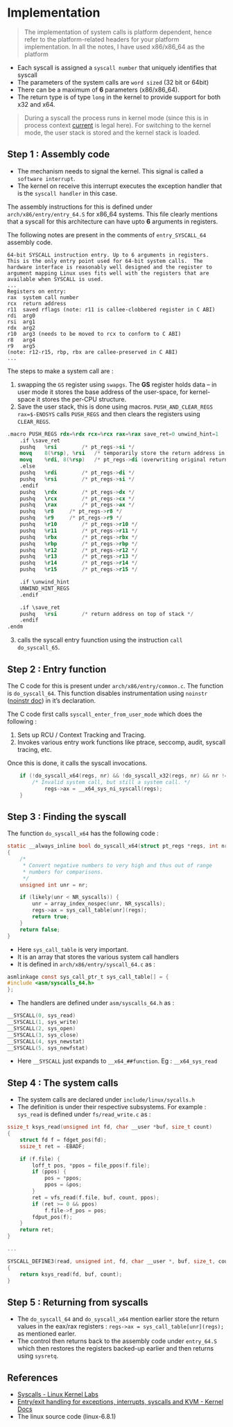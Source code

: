# Implementation

> The implementation of system calls is platform dependent, hence refer to the platform-related headers for your platform implementation. In all the notes, I have used x86/x86_64 as the platform

- Each syscall is assigned a `syscall number` that uniquely identifies that syscall
- The parameters of the system calls are `word sized` (32 bit or 64bit)
- There can be a maximum of **6** parameters (x86/x86_64).
- The return type is of type `long` in the kernel to provide support for both x32 and x64.

> During a syscall the process runs in kernel mode (since this is in process context [current](../../misc/current.md) is legal here). For switching to the kernel mode, the user stack is stored and the kernel stack is loaded.

## Step 1 : Assembly code

- The mechanism needs to signal the kernel. This signal is called a `software interrupt`.
- The kernel on receive this interrupt executes the exception handler that is the `syscall handler` in this case.

The assembly instructions for this is defined under `arch/x86/entry/entry_64.S` for x86_64 systems. This file clearly mentions that a syscall for this architecture can have upto **6** arguments in registers. 

The following notes are present in the comments of `entry_SYSCALL_64` assembly code.
```log
64-bit SYSCALL instruction entry. Up to 6 arguments in registers.
This is the only entry point used for 64-bit system calls.  The
hardware interface is reasonably well designed and the register to
argument mapping Linux uses fits well with the registers that are
available when SYSCALL is used.
... 
Registers on entry:
rax  system call number
rcx  return address
r11  saved rflags (note: r11 is callee-clobbered register in C ABI)
rdi  arg0
rsi  arg1
rdx  arg2
r10  arg3 (needs to be moved to rcx to conform to C ABI)
r8   arg4
r9   arg5
(note: r12-r15, rbp, rbx are callee-preserved in C ABI)
...
```

The steps to make a system call are :
1. swapping the `GS` register using `swapgs`. The **GS** register holds data – in user mode it stores the base address of the user-space, for kernel-space it stores the per-CPU structure.
2. Save the user stack, this is done using macros. `PUSH_AND_CLEAR_REGS rax=$-ENOSYS` calls `PUSH_REGS` and then clears the registers using `CLEAR_REGS`.
```nasm
.macro PUSH_REGS rdx=%rdx rcx=%rcx rax=%rax save_ret=0 unwind_hint=1
	.if \save_ret
	pushq	%rsi		/* pt_regs->si */
	movq	8(%rsp), %rsi	/* temporarily store the return address in %rsi */
	movq	%rdi, 8(%rsp)	/* pt_regs->di (overwriting original return address) */
	.else
	pushq   %rdi		/* pt_regs->di */
	pushq   %rsi		/* pt_regs->si */
	.endif
	pushq	\rdx		/* pt_regs->dx */
	pushq   \rcx		/* pt_regs->cx */
	pushq   \rax		/* pt_regs->ax */
	pushq   %r8		/* pt_regs->r8 */
	pushq   %r9		/* pt_regs->r9 */
	pushq   %r10		/* pt_regs->r10 */
	pushq   %r11		/* pt_regs->r11 */
	pushq	%rbx		/* pt_regs->rbx */
	pushq	%rbp		/* pt_regs->rbp */
	pushq	%r12		/* pt_regs->r12 */
	pushq	%r13		/* pt_regs->r13 */
	pushq	%r14		/* pt_regs->r14 */
	pushq	%r15		/* pt_regs->r15 */

	.if \unwind_hint
	UNWIND_HINT_REGS
	.endif

	.if \save_ret
	pushq	%rsi		/* return address on top of stack */
	.endif
.endm
```
3. calls the syscall entry fuunction using the instruction `call do_syscall_65`.

## Step 2 : Entry function

The C code for this is present under `arch/x86/entry/common.c`. The function is `do_syscall_64`. This function disables instrumentation using `noinstr` ([noinstr doc](../../misc/noinstr.md)) in it’s declaration.

The C code first calls `syscall_enter_from_user_mode` which does the following :
1. Sets up RCU / Context Tracking and Tracing.
2. Invokes various entry work functions like ptrace, seccomp, audit, syscall tracing, etc.

Once this is done, it calls the syscall invocations. 
```c
	if (!do_syscall_x64(regs, nr) && !do_syscall_x32(regs, nr) && nr != -1) {
		/* Invalid system call, but still a system call. */
			regs->ax = __x64_sys_ni_syscall(regs);
	}
```

## Step 3 : Finding the syscall

The function `do_syscall_x64`  has the following code :
```c
static __always_inline bool do_syscall_x64(struct pt_regs *regs, int nr)
{
	/*
	 * Convert negative numbers to very high and thus out of range
	 * numbers for comparisons.
	 */
	unsigned int unr = nr;

	if (likely(unr < NR_syscalls)) {
		unr = array_index_nospec(unr, NR_syscalls);
		regs->ax = sys_call_table[unr](regs);
		return true;
	}
	return false;
}
```

- Here `sys_call_table` is very important. 
- It is an array that stores the various system call handlers
- It is defined in `arch/x86/entry/syscall_64.c` as : 
```c
asmlinkage const sys_call_ptr_t sys_call_table[] = {
#include <asm/syscalls_64.h>
};
```

- The handlers are defined under `asm/syscalls_64.h` as :
```c
__SYSCALL(0, sys_read)
__SYSCALL(1, sys_write)
__SYSCALL(2, sys_open)
__SYSCALL(3, sys_close)
__SYSCALL(4, sys_newstat)
__SYSCALL(5, sys_newfstat)
```

- Here `__SYSCALL` just expands to `__x64_##function`. Eg : `__x64_sys_read`

## Step 4 : The system calls

- The system calls are declared under `include/linux/sycalls.h`
- The definition is under their respective subsystems. For example : `sys_read` is defined under `fs/read_write.c` as : 
```c
ssize_t ksys_read(unsigned int fd, char __user *buf, size_t count)
{
	struct fd f = fdget_pos(fd);
	ssize_t ret = -EBADF;

	if (f.file) {
		loff_t pos, *ppos = file_ppos(f.file);
		if (ppos) {
			pos = *ppos;
			ppos = &pos;
		}
		ret = vfs_read(f.file, buf, count, ppos);
		if (ret >= 0 && ppos)
			f.file->f_pos = pos;
		fdput_pos(f);
	}
	return ret;
}

...

SYSCALL_DEFINE3(read, unsigned int, fd, char __user *, buf, size_t, count)
{
	return ksys_read(fd, buf, count);
}
```

## Step 5 : Returning from syscalls

- The `do_syscall_64` and `do_syscall_x64` mention earlier store the return values in the eax/rax registers : `regs->ax = sys_call_table[unr](regs);` as mentioned earler.
- The control then returns back to the assembly code under `entry_64.S` which then restores the registers backed-up earlier and then returns using `sysretq`.

## References
- [Syscalls - Linux Kernel Labs](https://linux-kernel-labs.github.io/refs/heads/master/lectures/syscalls.html#linux-system-calls-implementation)
- [Entry/exit handling for exceptions, interrupts, syscalls and KVM - Kernel Docs](https://docs.kernel.org/core-api/entry.html)
- The linux source code (linux-6.8.1)
